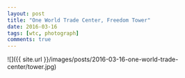 ```yaml
---
layout: post
title: "One World Trade Center, Freedom Tower"
date: 2016-03-16
tags: [wtc, photograph]
comments: true
---
```

![]({{ site.url }}/images/posts/2016-03-16-one-world-trade-center/tower.jpg)

